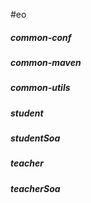 #eo

##### common-conf
##### common-maven
##### common-utils
##### student
##### studentSoa
##### teacher
##### teacherSoa
